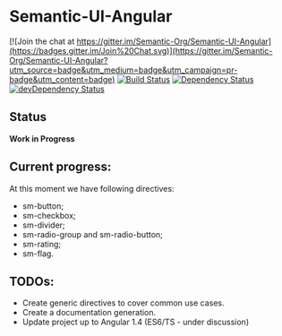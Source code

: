 Semantic-UI-Angular
===================

[![Join the chat at https://gitter.im/Semantic-Org/Semantic-UI-Angular](https://badges.gitter.im/Join%20Chat.svg)](https://gitter.im/Semantic-Org/Semantic-UI-Angular?utm_source=badge&utm_medium=badge&utm_campaign=pr-badge&utm_content=badge)
[![Build Status](https://travis-ci.org/Semantic-Org/Semantic-UI-Angular.svg)](https://travis-ci.org/Semantic-Org/Semantic-UI-Angular)
[![Dependency Status](https://david-dm.org/Semantic-Org/Semantic-UI-Angular.svg)](https://david-dm.org/Semantic-Org/Semantic-UI-Angular)
[![devDependency Status](https://david-dm.org/Semantic-Org/Semantic-UI-Angular/dev-status.svg)](https://david-dm.org/Semantic-Org/Semantic-UI-Angular#info=devDependencies)

Status
------

**Work in Progress**

Current progress:
-----------------
At this moment we have following directives:

 - sm-button;
 - sm-checkbox;
 - sm-divider;
 - sm-radio-group and sm-radio-button;
 - sm-rating;
 - sm-flag.

TODOs:
-----

 - Create generic directives to cover common use cases.
 - Create a documentation generation.
 - Update project up to Angular 1.4 (ES6/TS - under discussion)
